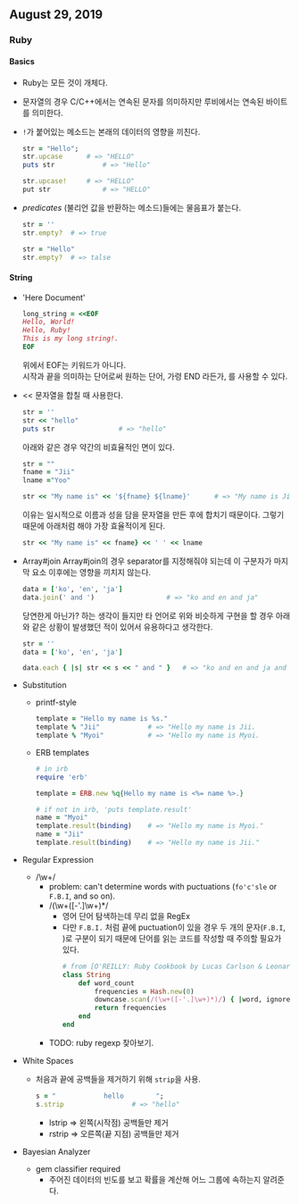 ## August 29, 2019

### Ruby
#### Basics
- Ruby는 모든 것이 개체다.

- 문자열의 경우 C/C++에서는 연속된 문자를 의미하지만 루비에서는 연속된 바이트를 의미한다.

- `!`가 붙어있는 메소드는 본래의 데이터의 영향을 끼친다.
	```ruby
	str = "Hello";
	str.upcase		# => "HELLO"
	puts str			# => "Hello"

	str.upcase!		# => "HELLO"
	put str				# => "HELLO"
	```

- _predicates_ (불리언 값을 반환하는 메소드)들에는 물음표가 붙는다.
	```ruby
	str = ''
	str.empty?	# => true

	str = "Hello"
	str.empty?	# => talse
	```

#### String
- 'Here Document'
	``` ruby
	long_string = <<EOF
	Hello, World!
	Hello, Ruby!
	This is my long string!.
	EOF
	```	
	위에서 EOF는 키워드가 아니다.  
	시작과 끝을 의미하는 단어로써 원하는 단어, 가령 END 라든가, 를 사용할 수 있다.

- << 
	문자열을 합칠 때 사용한다.
	```ruby
	str = ''
	str << "hello"
	puts str				# => "hello"
	```

	아래와 같은 경우 약간의 비효율적인 면이 있다.
	```ruby
	str = ""
	fname = "Jii"
	lname ="Yoo"

	str << "My name is" << '${fname} ${lname}'		# => "My name is Jii Yoo"
	```
	이유는 일시적으로 이름과 성을 담을 문자열을 만든 후에 합치기 때문이다. 그렇기 때문에
	아래처럼 해야 가장 효율적이게 된다.
	```ruby
	str << "My name is" << fname} << ' ' << lname
	```

- Array#join
	Array#join의 경우 separator를 지정해줘야 되는데 이 구분자가 마지막 요소 이후에는 영향을 끼치지 않는다. 
	```ruby
	data = ['ko', 'en', 'ja']
	data.join(' and ')					# => "ko and en and ja"
	```
	당연한게 아닌가? 하는 생각이 들지만 타 언어로 위와 비슷하게 구현을 할 경우 
	아래와 같은 상황이 발생했던 적이 있어서 유용하다고 생각한다.
	```ruby
	str = ''
	data = ['ko', 'en', 'ja']

	data.each { |s| str << s << " and " }	# => "ko and en and ja and "
	```

- Substitution
	* printf-style
		```ruby
		template = "Hello my name is %s."
		template % "Jii"			# => "Hello my name is Jii.
		template % "Myoi"			# => "Hello my name is Myoi.
		```
	* ERB templates
		``` ruby
		# in irb
		require 'erb'

		template = ERB.new %q{Hello my name is <%= name %>.}

		# if not in irb, 'puts template.result'
		name = "Myoi"
		template.result(binding)	# => "Hello my name is Myoi."
		name = "Jii"
		template.result(binding)	# => "Hello my name is Jii."
		```
- Regular Expression
  * /\w+/
	  + problem: can't determine words with puctuations (`fo'c'sle` or `F.B.I`, and so on).
	* /(\w+([-'.]\w+)\*/
		+ 영어 단어 탐색하는데 무리 없을 RegEx
		+ 다만 `F.B.I.` 처럼 끝에 puctuation이 있을 경우 두 개의 문자(`F.B.I`, ` `)로 
		  구분이 되기 때문에 단어를 읽는 코드를 작성할 때 주의할 필요가 있다. 
			```ruby
			# from [O'REILLY: Ruby Cookbook by Lucas Carlson & Leonard Richardson]
			class String
				def word_count
					frequencies = Hash.new(0)
					downcase.scan(/(\w+([-'.]\w+)*)/) { |word, ignore| frequencies[word] += 1 }
					return frequencies
				end
			end
			```
	* TODO: ruby regexp 찾아보기.

- White Spaces
  * 처음과 끝에 공백들을 제거하기 위해 `strip`을 사용.
	```ruby
	s = "            hello        ";
	s.strip					# => "hello"
	```
	  + lstrip => 왼쪽(시작점) 공백들만 제거
	  + rstrip => 오른쪽(끝 지점) 공백들만 제거
	
- Bayesian Analyzer
  * gem classifier required
	* 주어진 데이터의 빈도를 보고 확률을 계산해 어느 그룹에 속하는지 알려준다.
